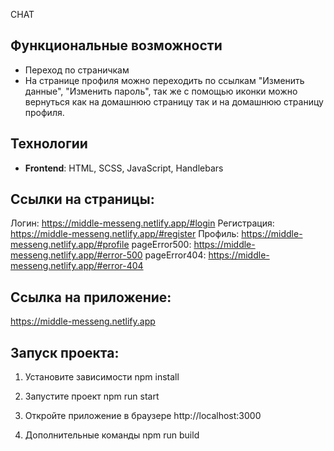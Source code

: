 CHAT

## Функциональные возможности

- Переход по страничкам
- На странице профиля можно переходить по ссылкам "Изменить данные", "Изменить пароль", так же с помощью иконки можно вернуться как на домашнюю страницу так и на домашнюю страницу профиля.

## Технологии

- **Frontend**: HTML, SCSS, JavaScript, Handlebars

## Ссылки на страницы:

Логин: https://middle-messeng.netlify.app/#login
Регистрация: https://middle-messeng.netlify.app/#register
Профиль: https://middle-messeng.netlify.app/#profile
pageError500: https://middle-messeng.netlify.app/#error-500
pageError404: https://middle-messeng.netlify.app/#error-404

## Ссылка на приложение:

https://middle-messeng.netlify.app

## Запуск проекта:
1. Установите зависимости
npm install

2. Запустите проект
npm run start

4. Откройте приложение в браузере
http://localhost:3000

5. Дополнительные команды
npm run build
